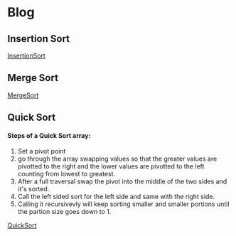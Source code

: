 # Blog

## Insertion Sort



[InsertionSort](../assets/InsertionSort.jpeg)


## Merge Sort




[MergeSort](../assets/MergeSort.jpeg)


## Quick Sort
#### Steps of a Quick Sort array:
1. Set a pivot point
2. go through the array swapping values so that the greater values are pivotted to the right and the lower values are pivotted to the left counting from lowest to greatest.
3. After a full traversal swap the pivot into the middle of the two sides and it's sorted.
4. Call the left sided sort for the left side and same with the right side.
5. Calling it recursivevly will keep sorting smaller and smaller portions until the partion size goes down to 1.

[QuickSort](../assets/MergeSort.jpeg)